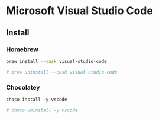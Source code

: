 # Microsoft Visual Studio Code

## Install

### Homebrew

```sh
brew install --cask visual-studio-code

# brew uninstall --cask visual-studio-code
```

### Chocolatey

```ps1
choco install -y vscode

# choco uninstall -y vscode
```
